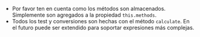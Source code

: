 
- Por favor ten en cuenta como los métodos son almacenados. Simplemente son agregados a la propiedad `this.methods`.
- Todos los test y conversiones son hechas con el método `calculate`. En el futuro puede ser extendido para soportar expresiones más complejas.
